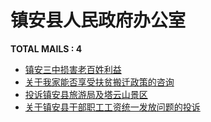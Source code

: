 # 镇安县人民政府办公室
__TOTAL MAILS : 4__
- [镇安三中损害老百姓利益](../../categories/mails/3666.md)
- [关于我家能否享受扶贫搬迁政策的咨询](../../categories/mails/3602.md)
- [投诉镇安县旅游局及塔云山景区](../../categories/mails/3236.md)
- [关于镇安县干部职工工资统一发放问题的投诉](../../categories/mails/2668.md)